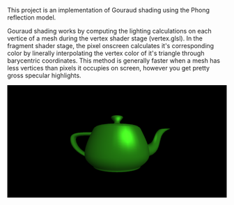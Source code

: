 This project is an implementation of Gouraud shading using the Phong reflection model.

Gouraud shading works by computing the lighting calculations on each vertice of a mesh during the vertex shader stage (vertex.glsl). In the fragment shader stage, the pixel onscreen calculates it's corresponding color by linerally interpolating the vertex color of it's triangle through barycentric coordinates. This method is generally faster when a mesh has less vertices than pixels it occupies on screen, however you get pretty gross specular highlights.

![](Gouraud.png)
